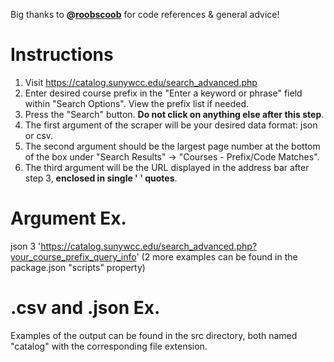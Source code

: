 Big thanks to **@[roobscoob](https://github.com/roobscoob)** for code references & general advice!

# Instructions
1. Visit https://catalog.sunywcc.edu/search_advanced.php
2. Enter desired course prefix in the "Enter a keyword or phrase" field within "Search Options". View the prefix list if needed.
3. Press the "Search" button. **Do not click on anything else after this step**.
4. The first argument of the scraper will be your desired data format: json or csv.
5. The second argument should be the largest page number at the bottom of the box under "Search Results" -> "Courses - Prefix/Code Matches".
6. The third argument will be the URL displayed in the address bar after step 3, **enclosed in single ' ' quotes**.

# Argument Ex.
json 3 'https://catalog.sunywcc.edu/search_advanced.php?your_course_prefix_query_info'
(2 more examples can be found in the package.json "scripts" property)

# .csv and .json Ex.
Examples of the output can be found in the src directory, both named "catalog" with the corresponding file extension.